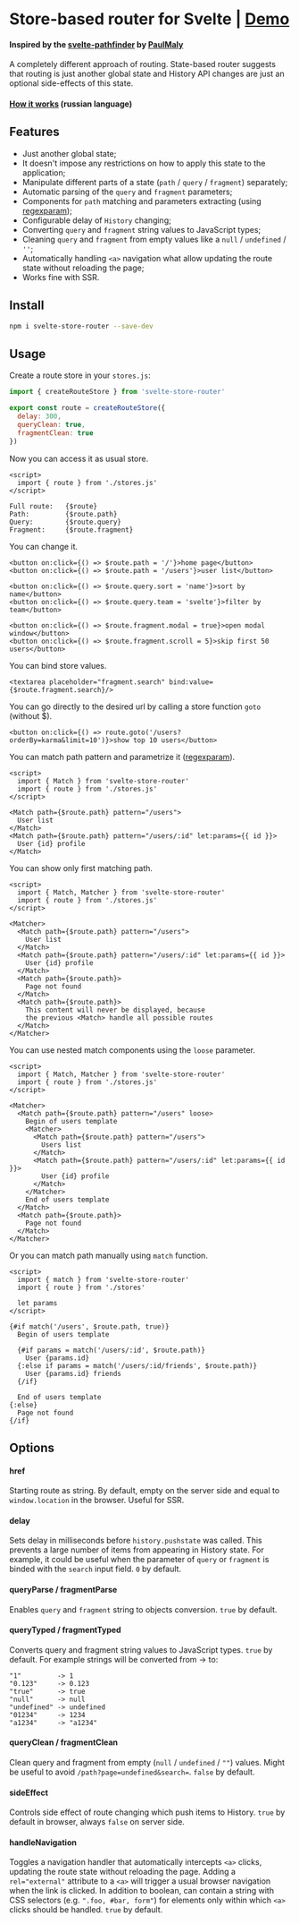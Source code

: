 # Store-based router for Svelte | [Demo](https://svelte-store-router-demo.vercel.app)

#### Inspired by the [svelte-pathfinder](https://github.com/PaulMaly/svelte-pathfinder) by [PaulMaly](https://github.com/PaulMaly)

A completely different approach of routing. State-based router suggests that routing is just another global state and History API changes are just an optional side-effects of this state.

#### [How it works](https://www.youtube.com/watch?v=kf5zccSyEso) (russian language)

## Features

- Just another global state;
- It doesn't impose any restrictions on how to apply this state to the application;
- Manipulate different parts of a state (`path` / `query` / `fragment`) separately;
- Automatic parsing of the `query` and `fragment` parameters;
- Components for `path` matching and parameters extracting (using [regexparam](https://github.com/lukeed/regexparam));
- Configurable delay of `History` changing;
- Converting `query` and `fragment` string values to JavaScript types;
- Cleaning `query` and `fragment` from empty values like a `null` / `undefined` / `''`;
- Automatically handling `<a>` navigation what allow updating the route state without reloading the page;
- Works fine with SSR.

## Install

```bash
npm i svelte-store-router --save-dev
```

## Usage

Create a route store in your `stores.js`:
```javascript
import { createRouteStore } from 'svelte-store-router'

export const route = createRouteStore({
  delay: 300,
  queryClean: true,
  fragmentClean: true
})
```

Now you can access it as usual store.
```svelte
<script>
  import { route } from './stores.js'
</script>

Full route:   {$route}
Path:         {$route.path}
Query:        {$route.query}
Fragment:     {$route.fragment}
```

You can change it.
```svelte
<button on:click={() => $route.path = '/'}>home page</button>
<button on:click={() => $route.path = '/users'}>user list</button>

<button on:click={() => $route.query.sort = 'name'}>sort by name</button>
<button on:click={() => $route.query.team = 'svelte'}>filter by team</button>

<button on:click={() => $route.fragment.modal = true}>open modal window</button>
<button on:click={() => $route.fragment.scroll = 5}>skip first 50 users</button>
```

You can bind store values.
```svelte
<textarea placeholder="fragment.search" bind:value={$route.fragment.search}/>
```

You can go directly to the desired url by calling a store function `goto` (without $).
```svelte
<button on:click={() => route.goto('/users?orderBy=karma&limit=10')}>show top 10 users</button>
```

You can match path pattern and parametrize it ([regexparam](https://github.com/lukeed/regexparam)).
```svelte
<script>
  import { Match } from 'svelte-store-router'
  import { route } from './stores.js'
</script>

<Match path={$route.path} pattern="/users">
  User list
</Match>
<Match path={$route.path} pattern="/users/:id" let:params={{ id }}>
  User {id} profile
</Match>
```

You can show only first matching path.
```svelte
<script>
  import { Match, Matcher } from 'svelte-store-router'
  import { route } from './stores.js'
</script>

<Matcher>
  <Match path={$route.path} pattern="/users">
    User list
  </Match>
  <Match path={$route.path} pattern="/users/:id" let:params={{ id }}>
    User {id} profile
  </Match>
  <Match path={$route.path}>
    Page not found
  </Match>
  <Match path={$route.path}>
    This content will never be displayed, because
    the previous <Match> handle all possible routes
  </Match>
</Matcher>
```

You can use nested match components using the `loose` parameter.
```svelte
<script>
  import { Match, Matcher } from 'svelte-store-router'
  import { route } from './stores.js'
</script>

<Matcher>
  <Match path={$route.path} pattern="/users" loose>
    Begin of users template
    <Matcher>
      <Match path={$route.path} pattern="/users">
        Users list
      </Match>
      <Match path={$route.path} pattern="/users/:id" let:params={{ id }}>
        User {id} profile
      </Match>
    </Matcher>
    End of users template
  </Match>
  <Match path={$route.path}>
    Page not found
  </Match>
</Matcher>
```

Or you can match path manually using `match` function.
```svelte
<script>
  import { match } from 'svelte-store-router'
  import { route } from './stores'

  let params
</script>

{#if match('/users', $route.path, true)}
  Begin of users template
	
  {#if params = match('/users/:id', $route.path)}
    User {params.id}
  {:else if params = match('/users/:id/friends', $route.path)}
    User {params.id} friends
  {/if}

  End of users template
{:else}
  Page not found
{/if}
```

## Options

#### href
Starting route as string. By default, empty on the server side and equal to `window.location` in the browser. Useful for SSR.

#### delay
Sets delay in milliseconds before `history.pushstate` was called. This prevents a large number of items from appearing in History state. For example, it could be useful when the parameter of `query` or `fragment` is binded with the `search` input field. `0` by default.

#### queryParse / fragmentParse
Enables `query` and `fragment` string to objects conversion. `true` by default.

#### queryTyped / fragmentTyped
Converts query and fragment string values to JavaScript types. `true` by default. For example strings will be converted from -> to:
```
"1"         -> 1
"0.123"     -> 0.123
"true"      -> true
"null"      -> null
"undefined" -> undefined
"01234"     -> 1234
"a1234"     -> "a1234"
```

#### queryClean / fragmentClean
Clean query and fragment from empty (`null` / `undefined` / `""`) values. Might be useful to avoid `/path?page=undefined&search=`. `false` by default.

#### sideEffect
Controls side effect of route changing which push items to History. `true` by default in browser, always `false` on server side.

#### handleNavigation
Toggles a navigation handler that automatically intercepts `<a>` clicks, updating the route state without reloading the page. Adding a `rel="external"` attribute to a `<a>` will trigger a usual browser navigation when the link is clicked. In addition to boolean, can contain a string with CSS selectors (e.g. `".foo, #bar, form"`) for elements only within which `<a>` clicks should be handled. `true` by default.
